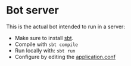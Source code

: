 # Bot server

This is the actual bot intended to run in a server:
- Make sure to install [sbt](https://www.scala-sbt.org/).
- Compile with `sbt compile`
- Run locally with: `sbt run`
- Configure by editing the [application.conf](src/main/resources/application.conf)
